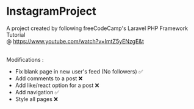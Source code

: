 # InstagramProject

A project created by following freeCodeCamp's Laravel PHP Framework Tutorial <br>
@ https://www.youtube.com/watch?v=ImtZ5yENzgE&t <br>
<br>

Modifications : <br>
* Fix blank page in new user's feed (No followers) ✅
* Add comments to a post ❌
* Add like/react option for a post ❌
* Add navigation ✅
* Style all pages ❌
